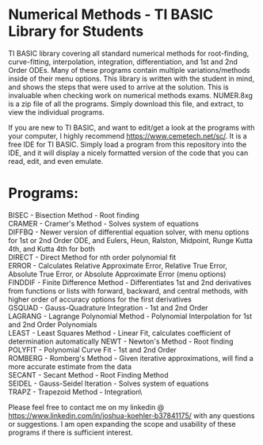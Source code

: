 # Numerical Methods - TI BASIC Library for Students
TI BASIC library covering all standard numerical methods for root-finding, curve-fitting, interpolation, integration, differentiation, and 1st and 2nd Order ODEs.  Many of these programs contain multiple variations/methods inside of their menu options.  This library is written with the student in mind, and shows the steps that were used to arrive at the solution.  This is invaluable when checking work on numerical methods exams.  NUMER.8xg is a zip file of all the programs.  Simply download this file, and extract, to view the individual programs.

If you are new to TI BASIC, and want to edit/get a look at the programs with your computer, I highly recommend https://www.cemetech.net/sc/.  It is a free IDE for TI BASIC.  Simply load a program from this repository into the IDE, and it will display a nicely formatted version of the code that you can read, edit, and even emulate.

# Programs:

BISEC - Bisection Method - Root finding\
CRAMER - Cramer's Method - Solves system of equations\
DIFFBQ - Newer version of differential equation solver, with menu options for 1st or 2nd Order ODE, and Eulers, Heun, Ralston, Midpoint,            Runge Kutta 4th, and Kutta 4th for both\
DIRECT - Direct Method for nth order polynomial fit\
ERROR - Calculates Relative Approximate Error, Relative True Error, Absolute True Error, or Absolute Approximate Error (menu options)\
FINDDIF - Finite Difference Method - Differentiates 1st and 2nd derivatives from functions or lists with forward, backward, and central            methods, with higher order of accuracy options for the first derivatives\
GSQUAD - Gauss-Quadrature Integration - 1st and 2nd Order\
LAGRANG - Lagrange Polynomial Method - Polynomial Interpolation for 1st and 2nd Order Polynomials\
LEAST - Least Squares Method - Linear Fit, calculates coefficient of determination automatically
NEWT - Newton's Method - Root finding\
POLYFIT - Polynomial Curve Fit - 1st and 2nd Order\
ROMBERG - Romberg's Method - Given iterative approximations, will find a more accurate estimate from the data\
SECANT - Secant Method - Root Finding Method\
SEIDEL - Gauss-Seidel Iteration - Solves system of equations\
TRAPZ - Trapezoid Method - Integration\


Please feel free to contact me on my linkedin @ https://www.linkedin.com/in/joshua-koehler-b37841175/ with any questions or suggestions.
I am open expanding the scope and usability of these programs if there is sufficient interest.
